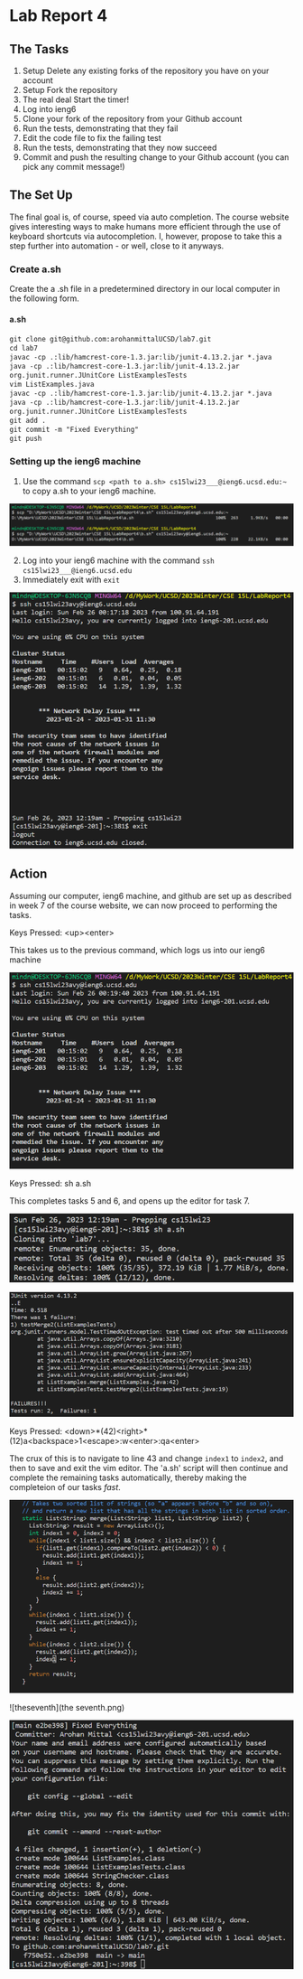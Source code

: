 # Lab Report 4

## The Tasks

1. Setup Delete any existing forks of the repository you have on your account
2. Setup Fork the repository
3. The real deal Start the timer!
4. Log into ieng6
5. Clone your fork of the repository from your Github account
6. Run the tests, demonstrating that they fail
7. Edit the code file to fix the failing test
8. Run the tests, demonstrating that they now succeed
9. Commit and push the resulting change to your Github account (you can pick any commit message!)

## The Set Up

The final goal is, of course, speed via auto completion. The course website gives interesting ways to make humans more efficient through the use of keyboard shortcuts via autocompletion. I, however, propose to take this a step further into automation - or well, close to it anyways.

### Create a.sh

Create the a .sh file in a predetermined directory in our local computer in the following form.

#### a.sh

```
git clone git@github.com:arohanmittalUCSD/lab7.git
cd lab7
javac -cp .:lib/hamcrest-core-1.3.jar:lib/junit-4.13.2.jar *.java
java -cp .:lib/hamcrest-core-1.3.jar:lib/junit-4.13.2.jar org.junit.runner.JUnitCore ListExamplesTests
vim ListExamples.java
javac -cp .:lib/hamcrest-core-1.3.jar:lib/junit-4.13.2.jar *.java
java -cp .:lib/hamcrest-core-1.3.jar:lib/junit-4.13.2.jar org.junit.runner.JUnitCore ListExamplesTests
git add .
git commit -m "Fixed Everything"
git push
```

### Setting up the ieng6 machine

1. Use the command `scp <path to a.sh> cs15lwi23___@ieng6.ucsd.edu:~` to copy a.sh to your ieng6 machine.

![thefirst](thefirst.png)

2. Log into your ieng6 machine with the command `ssh cs15lwi23___@ieng6.ucsd.edu`
3. Immediately exit with `exit`

![thesecond](thesecond.png)

## Action

Assuming our computer, ieng6 machine, and github are set up as described in week 7 of the course website, we can now proceed to performing the tasks.

Keys Pressed: \<up\>\<enter\>
  
This takes us to the previous command, which logs us into our ieng6 machine

![thethird](thethird.png)

Keys Pressed: sh a.sh

This completes tasks 5 and 6, and opens up the editor for task 7.

![thefourth](thefourth.png)

![thesixth](thesixth.png)

Keys Pressed: \<down\>\*(42)\<right\>\*(12)a\<backspace\>1\<escape\>:w\<enter\>:qa\<enter\>

The crux of this is to navigate to line 43 and change `index1` to `index2`, and then to save and exit the vim editor. The 'a.sh' script will then continue and complete the remaining tasks automatically, thereby making the completeion of our tasks *fast*.

![thefifth](thefifth.png)

![theseventh](the seventh.png)

![theeighth](theeighth.png)
